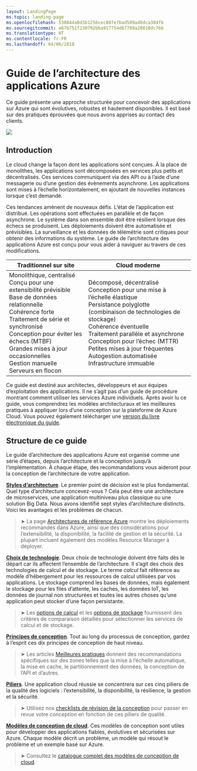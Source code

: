 ```yaml
---
layout: LandingPage
ms.topic: landing-page
ms.openlocfilehash: 530844a0d3b1256cec807e7bad509a40dca304f6
ms.sourcegitcommit: e67b751f230792bba917754d67789a20810dc76b
ms.translationtype: HT
ms.contentlocale: fr-FR
ms.lasthandoff: 04/06/2018
---
```

# <a name="azure-application-architecture-guide"></a>Guide de l’architecture des applications Azure

Ce guide présente une approche structurée pour concevoir des applications sur Azure qui sont évolutives, robustes et hautement disponibles. Il est basé sur des pratiques éprouvées que nous avons apprises au contact des clients.

<img src="./images/guide-steps.svg" style="max-width:800px;"/>

## <a name="introduction"></a>Introduction

Le cloud change la façon dont les applications sont conçues. À la place de monolithes, les applications sont décomposées en services plus petits et décentralisés. Ces services communiquent via des API ou à l’aide d’une messagerie ou d’une gestion des évènements asynchrone. Les applications sont mises à l’échelle horizontalement, en ajoutant de nouvelles instances lorsque c’est demandé. 

Ces tendances amènent de nouveaux défis. L’état de l’application est distribué. Les opérations sont effectuées en parallèle et de façon asynchrone. Le système dans son ensemble doit être résilient lorsque des échecs se produisent. Les déploiements doivent être automatisée et prévisibles. La surveillance et les données de télémétrie sont critiques pour obtenir des informations du système. Le guide de l’architecture des applications Azure est conçu pour vous aider à naviguer au travers de ces modifications. 

<table>
<thead>
    <tr><th>Traditionnel sur site</th><th>Cloud moderne</th></tr>
</thead>
<tbody>
<tr><td>Monolithique, centralisé<br/>
Conçu pour une extensibilité prévisible<br/>
Base de données relationnelle<br/>
Cohérence forte<br/>
Traitement de série et synchronisé<br/>
Conception pour éviter les échecs (MTBF)<br/>
Grandes mises à jour occasionnelles<br/>
Gestion manuelle<br/>
Serveurs en flocon</td>
<td>
Décomposé, décentralisé<br/>
Conception pour une mise à l’échelle élastique<br/>
Persistance polyglotte (combinaison de technologies de stockage)<br/>
Cohérence éventuelle<br/>
Traitement parallèle et asynchrone<br/>
Conception pour l’échec (MTTR)<br/>
Petites mises à jour fréquentes<br/>
Autogestion automatisée<br/>
Infrastructure immuable<br/>
</td>
</tbody>
</table>

Ce guide est destiné aux architectes, développeurs et aux équipes d’exploitation des applications. Il ne s’agit pas d’un guide de procédure montrant comment utiliser les services Azure individuels. Après avoir lu ce guide, vous comprendrez les modèles architecturaux et les meilleures pratiques à appliquer lors d’une conception sur la plateforme de Azure Cloud. Vous pouvez également télécharger une [version du livre électronique du guide][ebook].

## <a name="how-this-guide-is-structured"></a>Structure de ce guide

Le guide d’architecture des applications Azure est organisé comme une série d’étapes, depuis l’architecture et la conception jusqu’à l’implémentation. À chaque étape, des recommandations vous aideront pour la conception de l’architecture de votre application.

**[Styles d’architecture][arch-styles]**. Le premier point de décision est le plus fondamental. Quel type d’architecture concevez-vous ? Cela peut être une architecture de microservices, une application multiniveau plus classique ou une solution Big Data. Nous avons identifié sept styles d’architecture distincts. Voici les avantages et les problèmes de chacun.

> &#10148; La page [Architectures de référence Azure][ref-archs] montre les déploiements recommandés dans Azure, ainsi que des considérations pour l’extensibilité, la disponibilité, la facilité de gestion et la sécurité. La plupart incluent également des modèles Resource Manager à déployer.

**[Choix de technologie][technology-choices]**. Deux choix de technologie doivent être faits dès le départ car ils affectent l’ensemble de l’architecture. Il s’agit des choix des technologies de calcul et de stockage. Le terme *calcul* fait référence au modèle d’hébergement pour les ressources de calcul utilisées par vos applications. Le stockage comprend les bases de données, mais également le stockage pour les files d’attente, les caches, les données IoT, les données de journal non structurées et toutes les autres choses qu’une application peut stocker d’une façon persistante. 

> &#10148; Les [options de calcul][compute-options] et les [options de stockage][storage-options] fournissent des critères de comparaison détaillés pour sélectionner les services de calcul et de stockage.

**[Principes de conception][design-principles]**. Tout au long du processus de conception, gardez à l’esprit ces dix principes de conception de haut niveau. 

> &#10148; Les articles [Meilleures pratiques][best-practices] donnent des recommandations spécifiques sur des zones telles que la mise à l’échelle automatique, la mise en cache, le partitionnement des données, la conception de l’API et d’autres.   

**[Piliers][pillars]**. Une application cloud réussie se concentrera sur ces cinq piliers de la qualité des logiciels : l’extensibilité, la disponibilité, la résilience, la gestion et la sécurité. 

> &#10148; Utilisez nos [checklists de révision de la conception][checklists] pour passer en revue votre conception en fonction de ces piliers de qualité. 

**[Modèles de conception de cloud][patterns]**. Ces modèles de conception sont utiles pour développer des applications fiables, évolutives et sécurisées sur Azure. Chaque modèle décrit un problème, un modèle qui résout le problème et un exemple basé sur Azure.

> &#10148; Consultez le [catalogue complet des modèles de conception de cloud](../patterns/index.md).


[arch-styles]: ./architecture-styles/index.md
[best-practices]: ../best-practices/index.md
[checklists]: ../checklist/index.md
[compute-options]: ./technology-choices/compute-comparison.md
[design-principles]: ./design-principles/index.md
[ebook]: https://azure.microsoft.com/campaigns/cloud-application-architecture-guide/
[patterns]: ../patterns/index.md?toc=/azure/architecture/guide/toc.json
[pillars]: ./pillars.md
[ref-archs]: ../reference-architectures/index.md
[storage-options]: ./technology-choices/data-store-comparison.md
[technology-choices]: ./technology-choices/index.md

